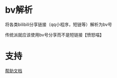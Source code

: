 # bv解析

将各类bilibili分享链接（qq小程序，短链等）解析为bv号

传统派就应该使用bv号分享而不是短链接【愤怒喵】

# 支持

[帮助文档](https://astrbot.app)
